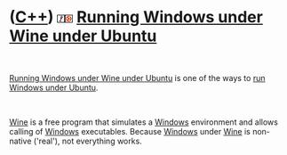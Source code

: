 
 

 

 

 

 

([C++](Cpp.md)) ![Wine](PicWine.png)![Ubuntu](PicUbuntu.png) [Running Windows under Wine under Ubuntu](CppWineUbuntu.md)
==========================================================================================================================

 

[Running Windows under Wine under Ubuntu](CppWineUbuntu.md) is one of
the ways to [run Windows under Ubuntu](CppWindowsUbuntu.md).

 

[Wine](CppWine.md) is a free program that simulates a
[Windows](CppWindows.md) environment and allows calling of
[Windows](CppWindows.md) executables. Because [Windows](CppWindows.md)
under [Wine](CppWine.md) is non-native ('real'), not everything works.

 

 

 

 

 

 

